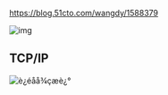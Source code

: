 https://blog.51cto.com/wangdy/1588379



![img](https://blog.zengrong.net/uploads/2014/12/TCP-IP.gif) 



## TCP/IP

![è¿éåå¾çæè¿°](https://img-blog.csdn.net/20160710172430865) 
